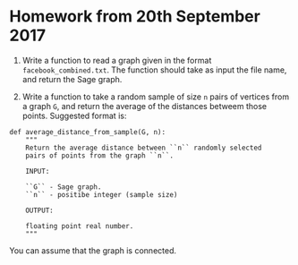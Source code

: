 # Homework from 20th September 2017

1. Write a function to read a graph given in the format ``facebook_combined.txt``. The function should take as input the file name, and return the Sage graph.

2. Write a function to take a random sample of size ``n`` pairs of vertices from a graph ``G``, and return the average of the distances betweem those points. Suggested format is:
```
def average_distance_from_sample(G, n):
    """
    Return the average distance between ``n`` randomly selected
    pairs of points from the graph ``n``.

    INPUT:

    ``G`` - Sage graph.
    ``n`` - positibe integer (sample size)

    OUTPUT:

    floating point real number.
    """
 ```
 You can assume that the graph is connected.
 